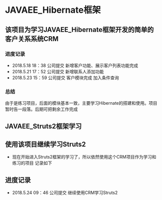 # JAVAEE_Hibernate框架
## 该项目为学习JAVAEE_Hibernate框架开发的简单的客户关系系统CRM

### 进度记录
* 2018.5.18 18：38 公司提交 新增客户功能、展示客户列表功能完成
* 2018.5.21 17：52 公司提交 新增联系人添加功能
* 2018.5.23 15：59 公司提交 客户模块完成 加入条件查询

### 总结
由于是练习项目，后面的模块基本一致，主要学习Hibernate的搭建和使用。项目暂时告一段落。后期可把剩余工作完成


## JAVAEE_Struts2框架学习
## 使用该项目继续学习Struts2
* 现在开始进入Struts2框架的学习了，所以依然使用这个CRM项目作为学习和练习的项目
记录如下
## 进度记录
* 2018.5.24 09：46 公司提交 继续使用CRM学习Struts2